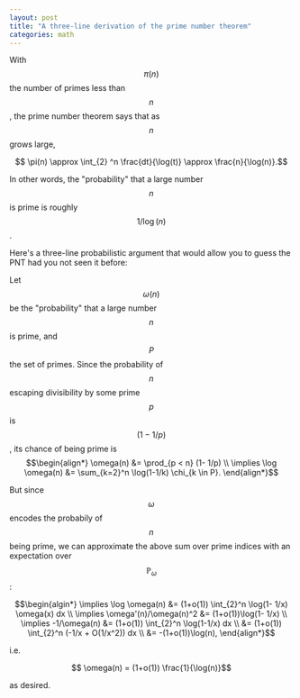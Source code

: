 ```yaml
---
layout: post
title: "A three-line derivation of the prime number theorem"
categories: math
---
```

With $$\pi(n)$$ the number of primes less than $$n$$, the prime number theorem says that as $$n$$ grows large,

$$ \pi(n) \approx \int_{2} ^n \frac{dt}{\log(t)}  \approx \frac{n}{\log(n)}.$$

In other words, the "probability" that a large number $$n$$ is prime is roughly $$1/\log(n)$$.

Here's a three-line probabilistic argument that would allow you to guess the PNT had you not seen it before:

Let $$\omega(n)$$ be the "probability" that a large number $$n$$ is prime, and $$P$$ the set of primes. Since the probability of $$n$$ escaping divisibility by some prime $$p$$ is $$(1-1/p)$$, its chance of being prime is
$$\begin{align*}
  \omega(n) &= \prod_{p < n} (1- 1/p) \\
  \implies \log \omega(n) &= \sum_{k=2}^n \log(1-1/k) \chi_{k \in P}. 
\end{align*}$$

But since $$\omega$$ encodes the probabily of $$n$$ being prime, we can approximate the above sum over prime indices with an expectation over $$\mathbb{P}_\omega$$:

$$\begin{algin*}
  \implies \log \omega(n) &= (1+o(1)) \int_{2}^n \log(1- 1/x) \omega(x) dx \\
  \implies \omega'(n)/\omega(n)^2 &= (1+o(1))\log(1- 1/x) \\
  \implies -1/\omega(n) &= (1+o(1)) \int_{2}^n \log(1-1/x) dx \\
   &= (1+o(1)) \int_{2}^n (-1/x + O(1/x^2)) dx \\
   &= -(1+o(1))\log(n),
\end{align*}$$

i.e.

$$ \omega(n) = (1+o(1)) \frac{1}{\log(n)}$$

as desired.

